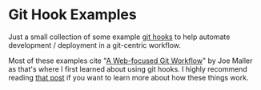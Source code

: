 Git Hook Examples
=================

Just a small collection of some example [git hooks] to help automate
development / deployment in a git-centric workflow.

Most of these examples cite "[A Web-focused Git Workflow][git workflow]" by Joe
Maller as that's where I first learned about using git hooks. I highly
recommend reading [that post][git workflow] if you want to learn more about how
these things work.


[git hooks]:      http://git-scm.com/book/en/Customizing-Git-Git-Hooks
[git workflow]:   http://joemaller.com/990/a-web-focused-git-workflow/
